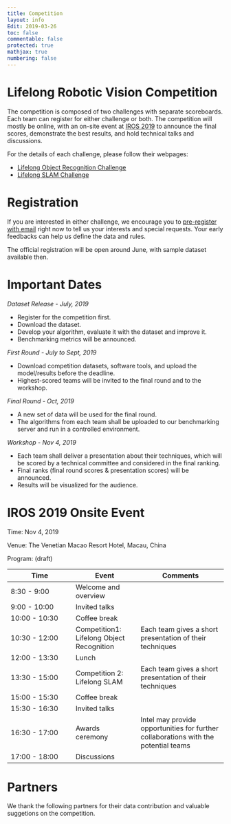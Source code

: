 ```yaml
---
title: Competition
layout: info
Edit: 2019-03-26
toc: false
commentable: false
protected: true
mathjax: true
numbering: false
---
```


# Lifelong Robotic Vision Competition

The competition is composed of two challenges with separate scoreboards. Each team can register for either challenge or both. The competition will mostly be online, with an on-site event at [IROS 2019](https://www.iros2019.org/) to announce the final scores, demonstrate the best results, and hold technical talks and discussions.

For the details of each challenge, please follow their webpages:

- [Lifelong Object Recognition Challenge]({{site.url}}{{site.baseurl}}/competition/Object-Recognition.html)
- [Lifelong SLAM Challenge]({{site.url}}{{site.baseurl}}/competition/SLAM.html)


# Registration

If you are interested in either challenge, we encourage you to [pre-register with email](mailto:xuesong.shi@intel.com?subject=Pre-register%20for%20Lifelong%20Robotic%20Vision%20Competition&Body=Dear%20Organizers,%0D%0A) right now to tell us your interests and special requests. Your early feedbacks can help us define the data and rules.

The official registration will be open around June, with sample dataset available then.

# Important Dates
*Dataset Release - July, 2019*
- Register for the competition first.
- Download the dataset.
- Develop your algorithm, evaluate it with the dataset and improve it.
- Benchmarking metrics will be announced.

*First Round - July to Sept, 2019*
- Download competition datasets, software tools, and upload the model/results before the deadline.
- Highest-scored teams will be invited to the final round and to the workshop.

*Final Round - Oct, 2019*
- A new set of data will be used for the final round.
- The algorithms from each team shall be uploaded to our benchmarking server and run in a controlled environment.

*Workshop - Nov 4, 2019*
- Each team shall deliver a presentation about their techniques, which will be scored by a technical committee and considered in the final ranking.
- Final ranks (final round scores & presentation scores) will be announced.
- Results will be visualized for the audience.

# IROS 2019 Onsite Event

Time: Nov 4, 2019

Venue: The Venetian Macao Resort Hotel, Macau, China

Program: (draft)
<style>
table th:first-of-type {
    width: 30%;
}

table th:nth-of-type(2) {
    width: 30%;
}
</style>

| Time          | Event  | Comments |
|-------------- | ------ | -------- |
| 8:30 - 9:00   | Welcome and overview |  |
| 9:00 - 10:00  | Invited talks |  |
| 10:00 - 10:30 | Coffee break  |  |
| 10:30 - 12:00 | Competition1: Lifelong Object Recognition | Each team gives a short presentation of their techniques |
| 12:00 - 13:30 | Lunch         |  |
| 13:30 - 15:00 | Competition 2: Lifelong SLAM | Each team gives a short presentation of their techniques |
| 15:00 - 15:30 | Coffee break  |  |
| 15:30 - 16:30 | Invited talks |  |
| 16:30 - 17:00 | Awards ceremony | Intel may provide opportunities for further collaborations with the potential teams |
| 17:00 - 18:00 | Discussions   |  |

# Partners
We thank the following partners for their data contribution and valuable suggetions on the competition.


